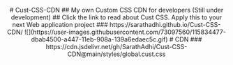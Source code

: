 <p align="center">
# Cust-CSS-CDN
## My own Custom CSS CDN for developers (Still under development)
## Click the link to read about Cust CSS. Apply this to your next Web application project
### https://sarathadhi.github.io/Cust-CSS-CDN/
![](https://user-images.githubusercontent.com/73097560/115834477-dbab4500-a447-11eb-908a-139a6edaec5c.gif)
# CDN
### https://cdn.jsdelivr.net/gh/SarathAdhi/Cust-CSS-CDN@main/styles/global.cust.css

</p>
